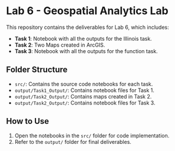 # Lab 6 - Geospatial Analytics Lab

This repository contains the deliverables for Lab 6, which includes:

- **Task 1**: Notebook with all the outputs for the Illinois task.
- **Task 2**: Two Maps created in ArcGIS.
- **Task 3**: Notebook with all the outputs for the function task.

## Folder Structure
- `src/`: Contains the source code notebooks for each task.
- `output/Task1_Output/`: Contains notebook files for Task 1.
- `output/Task2_Output/`: Contains maps created in Task 2.
- `output/Task2_Output/`: Contains notebook files for Task 3.

## How to Use
1. Open the notebooks in the `src/` folder for code implementation.
2. Refer to the `output/` folder for final deliverables.